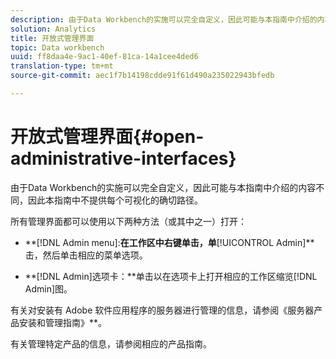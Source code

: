 ```yaml
---
description: 由于Data Workbench的实施可以完全自定义，因此可能与本指南中介绍的内容不同，因此本指南中不提供每个可视化的确切路径。
solution: Analytics
title: 开放式管理界面
topic: Data workbench
uuid: ff8daa4e-9ac1-40ef-81ca-14a1cee4ded6
translation-type: tm+mt
source-git-commit: aec1f7b14198cdde91f61d490a235022943bfedb

---
```



# 开放式管理界面{#open-administrative-interfaces}

由于Data Workbench的实施可以完全自定义，因此可能与本指南中介绍的内容不同，因此本指南中不提供每个可视化的确切路径。

所有管理界面都可以使用以下两种方法（或其中之一）打开：

* **[!DNL Admin menu]:**在工作区中右键单击，单&#x200B;**[!UICONTROL Admin]**击，然后单击相应的菜单选项。

* **[!DNL Admin]选项卡：**单击以在选项卡上打开相应的工作区缩览[!DNL Admin]图。

有关对安装有 Adobe 软件应用程序的服务器进行管理的信息，请参阅《服务器产品安装和管理指南》**。

有关管理特定产品的信息，请参阅相应的产品指南。
